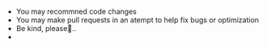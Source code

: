 * You may recommned code changes
* You may make pull requests in an atempt to help fix bugs or optimization
* Be kind, please🤗..
*
